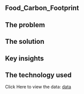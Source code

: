 ## Food_Carbon_Footprint

## The problem

## The solution

## Key insights

## The technology used

Click Here to view the data: [data](https://raw.githubusercontent.com/rfordatascience/tidytuesday/master/data/2020/2020-02-18/food_consumption.csv)

